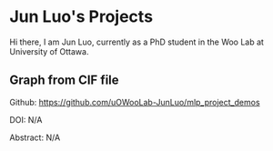 # Jun Luo's Projects

Hi there, I am Jun Luo, currently as a PhD student in the Woo Lab at University of Ottawa.

## Graph from CIF file

Github: https://github.com/uOWooLab-JunLuo/mlp_project_demos

DOI: N/A

Abstract: N/A

